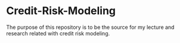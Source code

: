 # Credit-Risk-Modeling
The purpose of this repository is to be the source for my lecture and research related with credit risk modeling.
